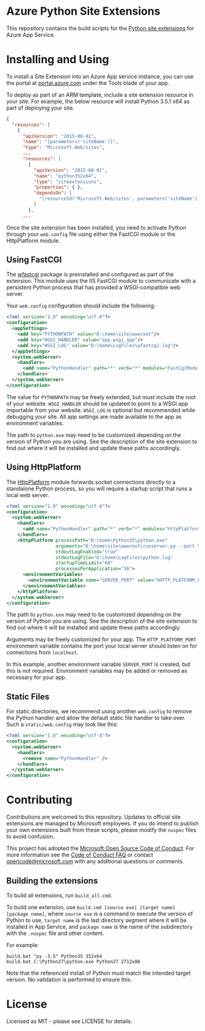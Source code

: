 # Azure Python Site Extensions

This repository contains the build scripts for the [Python site extensions](https://www.siteextensions.net/packages?q=python) for Azure App Service.

# Installing and Using

To install a Site Extension into an Azure App service instance, you can use the portal at [portal.azure.com](https://portal.azure.com) under the Tools blade of your app.

To deploy as part of an ARM template, include a site extension resource in your site. For example, the below resource will install Python 3.5.1 x64 as part of deploying your site.

```json
{
  "resources": [
    {
      "apiVersion": "2015-08-01",
      "name": "[parameters('siteName')]",
      "type": "Microsoft.Web/sites",
      ...
      "resources": [
        {
          "apiVersion": "2015-08-01",
          "name": "python352x64",
          "type": "siteextensions",
          "properties": { },
          "dependsOn": [
            "[resourceId('Microsoft.Web/sites', parameters('siteName'))]"
          ]
        },
      ...
```

Once the site extension has been installed, you need to activate Python through your `web.config` file using either the FastCGI module or the HttpPlatform module.

## Using FastCGI

The [wfastcgi](https://pypi.io/project/wfastcgi) package is preinstalled and configured as part of the extension. This module uses the IIS FastCGI module to communicate with a persistent Python process that has provided a WSGI-compatible web server.

Your `web.config` configuration should include the following:

```xml
<?xml version="1.0" encoding="utf-8"?>
<configuration>
  <appSettings>
    <add key="PYTHONPATH" value="D:\home\site\wwwroot"/>
    <add key="WSGI_HANDLER" value="app.wsgi_app"/>
    <add key="WSGI_LOG" value="D:\home\LogFiles\wfastcgi.log"/>
  </appSettings>
  <system.webServer>
    <handlers>
      <add name="PythonHandler" path="*" verb="*" modules="FastCgiModule" scriptProcessor="D:\home\Python35\python.exe|D:\home\Python35\wfastcgi.py" resourceType="Unspecified" requireAccess="Script"/>
    </handlers>
  </system.webServer>
</configuration>
```

The value for `PYTHONPATH` may be freely extended, but must include the root of your website. `WSGI_HANDLER` should be updated to point to a WSGI app importable from your website. `WSGI_LOG` is optional but recommended while debugging your site. All app settings are made available to the app as environment variables.

The path to `python.exe` may need to be customized depending on the version of Python you are using. See the description of the site extension to find out where it will be installed and update these paths accordingly.

## Using HttpPlatform

The [HttpPlatform](http://www.iis.net/learn/extensions/httpplatformhandler/httpplatformhandler-configuration-reference) module forwards socket connections directly to a standalone Python process, so you will require a startup script that runs a local web server.

```xml
<?xml version="1.0" encoding="utf-8"?>
<configuration>
  <system.webServer>
    <handlers>
      <add name="PythonHandler" path="*" verb="*" modules="httpPlatformHandler" resourceType="Unspecified"/>
    </handlers>
    <httpPlatform processPath="D:\home\Python35\python.exe"
                  arguments="D:\home\site\wwwroot\runserver.py --port %HTTP_PLATFORM_PORT%"
                  stdoutLogEnabled="true"
                  stdoutLogFile="D:\home\LogFiles\python.log"
                  startupTimeLimit="60"
                  processesPerApplication="16">
      <environmentVariables>
        <environmentVariable name="SERVER_PORT" value="%HTTP_PLATFORM_PORT%" />
      </environmentVariables>
    </httpPlatform>
  </system.webServer>
</configuration>
```

The path to `python.exe` may need to be customized depending on the version of Python you are using. See the description of the site extension to find out where it will be installed and update these paths accordingly.

Arguments may be freely customized for your app. The `HTTP_PLATFORM_PORT` environment variable contains the port your local server should listen on for connections from `localhost`.

In this example, another environment variable `SERVER_PORT` is created, but this is not required. Environment variables may be added or removed as necessary for your app.

## Static Files

For static directories, we recommend using another `web.config` to remove the Python handler and allow the default static file handler to take over. Such a `static/web.config` may look like this:

```xml
<?xml version="1.0" encoding="utf-8"?>
<configuration>
  <system.webServer>
    <handlers>
      <remove name="PythonHandler" />
    </handlers>
  </system.webServer>
</configuration>
```


# Contributing

Contributions are welcomed to this repository. Updates to official site extensions are managed by Microsoft employees. If you do intend to publish your own extensions built from these scripts, please modify the `nuspec` files to avoid confusion.

This project has adopted the [Microsoft Open Source Code of Conduct](https://opensource.microsoft.com/codeofconduct/). For more information see the [Code of Conduct FAQ](https://opensource.microsoft.com/codeofconduct/faq/) or contact [opencode@microsoft.com](mailto:opencode@microsoft.com) with any additional questions or comments.

## Building the extensions

To build all extensions, run `build_all.cmd`.

To build one extension, use `build.cmd [source exe] [target name] [package name]`, where `source exe` is a command to execute the version of Python to use, `target name` is the last directory segment where it will be installed in App Service, and `package name` is the name of the subdirectory with the `.nuspec` file and other content.

For example:

```
build.bat "py -3.5" Python35 352x64
build.bat C:\Python27\python.exe Python27 2712x86
```

Note that the referenced install of Python must match the intended target version. No validation is performed to ensure this.

# License
Licensed as MIT - please see LICENSE for details.

